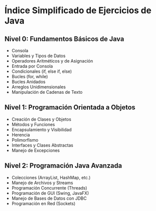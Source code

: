 # Índice Simplificado de Ejercicios de Java

## Nivel 0: Fundamentos Básicos de Java

- Consola
- Variables y Tipos de Datos
- Operadores Aritméticos y de Asignación
- Entrada por Consola
- Condicionales (if, else if, else)
- Bucles (for, while)
- Bucles Anidados
- Arreglos Unidimensionales
- Manipulación de Cadenas de Texto

## Nivel 1: Programación Orientada a Objetos

- Creación de Clases y Objetos
- Métodos y Funciones
- Encapsulamiento y Visibilidad
- Herencia
- Polimorfismo
- Interfaces y Clases Abstractas
- Manejo de Excepciones

## Nivel 2: Programación Java Avanzada

- Colecciones (ArrayList, HashMap, etc.)
- Manejo de Archivos y Streams
- Programación Concurrente (Threads)
- Programación de GUI (Swing, JavaFX)
- Manejo de Bases de Datos con JDBC
- Programación en Red (Sockets)

